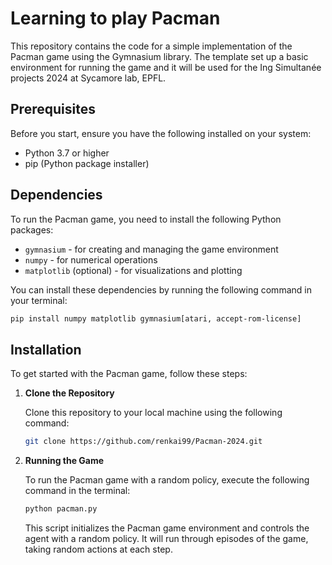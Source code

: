 # Learning to play Pacman

This repository contains the code for a simple implementation of the Pacman game using the Gymnasium library. The template set up a basic environment for running the game and it will be used for the Ing Simultanée projects 2024 at Sycamore lab, EPFL.

## Prerequisites

Before you start, ensure you have the following installed on your system:

- Python 3.7 or higher
- pip (Python package installer)

## Dependencies

To run the Pacman game, you need to install the following Python packages:

- `gymnasium` - for creating and managing the game environment
- `numpy` - for numerical operations
- `matplotlib` (optional) - for visualizations and plotting

You can install these dependencies by running the following command in your terminal:

```bash
pip install numpy matplotlib gymnasium[atari, accept-rom-license]
```

## Installation

To get started with the Pacman game, follow these steps:

1. **Clone the Repository**

   Clone this repository to your local machine using the following command:

   ```bash
   git clone https://github.com/renkai99/Pacman-2024.git
   ```

2. **Running the Game**

   To run the Pacman game with a random policy, execute the following command in the terminal:

   ```bash
   python pacman.py
   ```

   This script initializes the Pacman game environment and controls the agent with a random policy. It will run through episodes of the game, taking random actions at each step.
